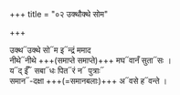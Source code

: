 +++
title = "०२ उक्थौक्थे सोम"

+++


उक्थ᳓उक्थे सो᳓म इ᳓न्द्रं ममाद  
नीथे᳓नीथे +++(समाप्ते समाप्ते)+++ मघ᳓वानँ सुता᳓सः ।  
य᳓द् ईँ᳓ सबा᳓धः पित᳓रं न᳓ पुत्राः᳓  
समान᳓-दक्षा +++(=समानबलाः)+++ अ᳓वसे ह᳓वन्ते ।

